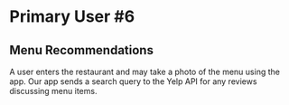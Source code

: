 # Primary User #6
## Menu Recommendations
A user enters the restaurant and may take a photo of the menu using the app.  Our app sends a search query to the Yelp API for any reviews discussing menu items.
